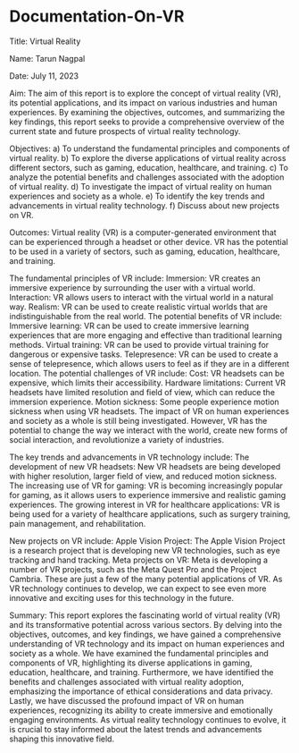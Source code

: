 # Documentation-On-VR
Title: Virtual Reality

Name: Tarun Nagpal

Date: July 11, 2023

Aim:
The aim of this report is to explore the concept of virtual reality (VR), its potential applications, and its impact on various industries and human experiences. By examining the objectives, outcomes, and summarizing the key findings, this report seeks to provide a comprehensive overview of the current state and future prospects of virtual reality technology.

Objectives:
a) To understand the fundamental principles and components of virtual reality.
b) To explore the diverse applications of virtual reality across different sectors, such as gaming, education, healthcare, and training.
c) To analyze the potential benefits and challenges associated with the adoption of virtual reality.
d) To investigate the impact of virtual reality on human experiences and society as a whole.
e) To identify the key trends and advancements in virtual reality technology.
f) Discuss about new projects on VR.

Outcomes:
Virtual reality (VR) is a computer-generated environment that can be experienced through a headset or other device. VR has the potential to be used in a variety of sectors, such as gaming, education, healthcare, and training.

The fundamental principles of VR include:
Immersion: VR creates an immersive experience by surrounding the user with a virtual world.
Interaction: VR allows users to interact with the virtual world in a natural way.
Realism: VR can be used to create realistic virtual worlds that are indistinguishable from the real world.
The potential benefits of VR include:
Immersive learning: VR can be used to create immersive learning experiences that are more engaging and effective than traditional learning methods.
Virtual training: VR can be used to provide virtual training for dangerous or expensive tasks.
Telepresence: VR can be used to create a sense of telepresence, which allows users to feel as if they are in a different location.
The potential challenges of VR include:
Cost: VR headsets can be expensive, which limits their accessibility.
Hardware limitations: Current VR headsets have limited resolution and field of view, which can reduce the immersion experience.
Motion sickness: Some people experience motion sickness when using VR headsets.
The impact of VR on human experiences and society as a whole is still being investigated. However, VR has the potential to change the way we interact with the world, create new forms of social interaction, and revolutionize a variety of industries.

The key trends and advancements in VR technology include:
The development of new VR headsets: New VR headsets are being developed with higher resolution, larger field of view, and reduced motion sickness.
The increasing use of VR for gaming: VR is becoming increasingly popular for gaming, as it allows users to experience immersive and realistic gaming experiences.
The growing interest in VR for healthcare applications: VR is being used for a variety of healthcare applications, such as surgery training, pain management, and rehabilitation.

New projects on VR include:
Apple Vision Project: The Apple Vision Project is a research project that is developing new VR technologies, such as eye tracking and hand tracking.
Meta projects on VR: Meta is developing a number of VR projects, such as the Meta Quest Pro and the Project Cambria.
These are just a few of the many potential applications of VR. As VR technology continues to develop, we can expect to see even more innovative and exciting uses for this technology in the future.

Summary:
This report explores the fascinating world of virtual reality (VR) and its transformative potential across various sectors. By delving into the objectives, outcomes, and key findings, we have gained a comprehensive understanding of VR technology and its impact on human experiences and society as a whole. We have examined the fundamental principles and components of VR, highlighting its diverse applications in gaming, education, healthcare, and training. Furthermore, we have identified the benefits and challenges associated with virtual reality adoption, emphasizing the importance of ethical considerations and data privacy. Lastly, we have discussed the profound impact of VR on human experiences, recognizing its ability to create immersive and emotionally engaging environments. As virtual reality technology continues to evolve, it is crucial to stay informed about the latest trends and advancements shaping this innovative field.

